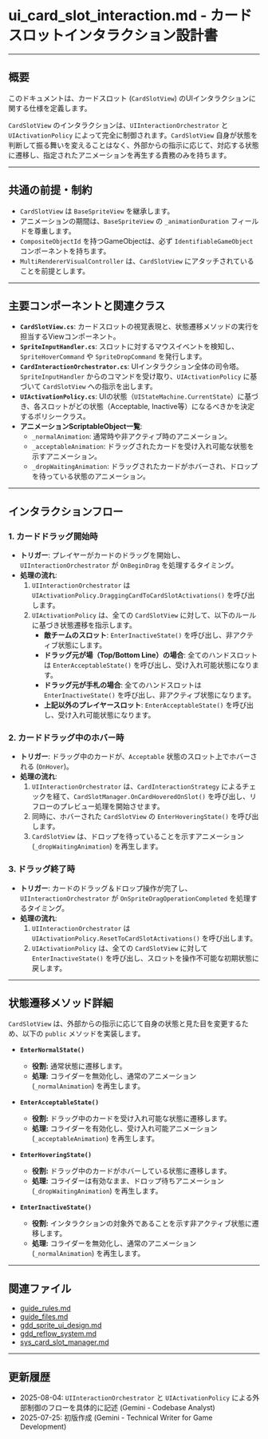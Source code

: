 # ui_card_slot_interaction.md - カードスロットインタラクション設計書

---

## 概要

このドキュメントは、カードスロット (`CardSlotView`) のUIインタラクションに関する仕様を定義します。

`CardSlotView` のインタラクションは、`UIInteractionOrchestrator` と `UIActivationPolicy` によって完全に制御されます。`CardSlotView` 自身が状態を判断して振る舞いを変えることはなく、外部からの指示に応じて、対応する状態に遷移し、指定されたアニメーションを再生する責務のみを持ちます。

---

## 共通の前提・制約

- `CardSlotView` は `BaseSpriteView` を継承します。
- アニメーションの期間は、`BaseSpriteView` の `_animationDuration` フィールドを尊重します。
- `CompositeObjectId` を持つGameObjectは、必ず `IdentifiableGameObject` コンポーネントを持ちます。
- `MultiRendererVisualController` は、`CardSlotView` にアタッチされていることを前提とします。

---

## 主要コンポーネントと関連クラス

- **`CardSlotView.cs`**: カードスロットの視覚表現と、状態遷移メソッドの実行を担当するViewコンポーネント。
- **`SpriteInputHandler.cs`**: スロットに対するマウスイベントを検知し、`SpriteHoverCommand` や `SpriteDropCommand` を発行します。
- **`CardInteractionOrchestrator.cs`**: UIインタラクション全体の司令塔。`SpriteInputHandler` からのコマンドを受け取り、`UIActivationPolicy` に基づいて `CardSlotView` への指示を出します。
- **`UIActivationPolicy.cs`**: UIの状態（`UIStateMachine.CurrentState`）に基づき、各スロットがどの状態（Acceptable, Inactive等）になるべきかを決定するポリシークラス。
- **アニメーションScriptableObject一覧**:
    - `_normalAnimation`: 通常時や非アクティブ時のアニメーション。
    - `_acceptableAnimation`: ドラッグされたカードを受け入れ可能な状態を示すアニメーション。
    - `_dropWaitingAnimation`: ドラッグされたカードがホバーされ、ドロップを待っている状態のアニメーション。

---

## インタラクションフロー

### 1. カードドラッグ開始時

- **トリガー**: プレイヤーがカードのドラッグを開始し、`UIInteractionOrchestrator` が `OnBeginDrag` を処理するタイミング。
- **処理の流れ**:
    1. `UIInteractionOrchestrator` は `UIActivationPolicy.DraggingCardToCardSlotActivations()` を呼び出します。
    2. `UIActivationPolicy` は、全ての `CardSlotView` に対して、以下のルールに基づき状態遷移を指示します。
        - **敵チームのスロット**: `EnterInactiveState()` を呼び出し、非アクティブ状態にします。
        - **ドラッグ元が場（Top/Bottom Line）の場合**: 全てのハンドスロットは `EnterAcceptableState()` を呼び出し、受け入れ可能状態になります。
        - **ドラッグ元が手札の場合**: 全てのハンドスロットは `EnterInactiveState()` を呼び出し、非アクティブ状態になります。
        - **上記以外のプレイヤースロット**: `EnterAcceptableState()` を呼び出し、受け入れ可能状態になります。

### 2. カードドラッグ中のホバー時

- **トリガー**: ドラッグ中のカードが、`Acceptable` 状態のスロット上でホバーされる (`OnHover`)。
- **処理の流れ**:
    1. `UIInteractionOrchestrator` は、`CardInteractionStrategy` によるチェックを経て、`CardSlotManager.OnCardHoveredOnSlot()` を呼び出し、リフローのプレビュー処理を開始させます。
    2. 同時に、ホバーされた `CardSlotView` の `EnterHoveringState()` を呼び出します。
    3. `CardSlotView` は、ドロップを待っていることを示すアニメーション (`_dropWaitingAnimation`) を再生します。

### 3. ドラッグ終了時

- **トリガー**: カードのドラッグ＆ドロップ操作が完了し、`UIInteractionOrchestrator` が `OnSpriteDragOperationCompleted` を処理するタイミング。
- **処理の流れ**:
    1. `UIInteractionOrchestrator` は `UIActivationPolicy.ResetToCardSlotActivations()` を呼び出します。
    2. `UIActivationPolicy` は、全ての `CardSlotView` に対して `EnterInactiveState()` を呼び出し、スロットを操作不可能な初期状態に戻します。

---

## 状態遷移メソッド詳細

`CardSlotView` は、外部からの指示に応じて自身の状態と見た目を変更するため、以下の `public` メソッドを実装します。

- **`EnterNormalState()`**
  - **役割:** 通常状態に遷移します。
  - **処理:** コライダーを無効化し、通常のアニメーション (`_normalAnimation`) を再生します。

- **`EnterAcceptableState()`**
  - **役割:** ドラッグ中のカードを受け入れ可能な状態に遷移します。
  - **処理:** コライダーを有効化し、受け入れ可能アニメーション (`_acceptableAnimation`) を再生します。

- **`EnterHoveringState()`**
  - **役割:** ドラッグ中のカードがホバーしている状態に遷移します。
  - **処理:** コライダーは有効なまま、ドロップ待ちアニメーション (`_dropWaitingAnimation`) を再生します。

- **`EnterInactiveState()`**
  - **役割:** インタラクションの対象外であることを示す非アクティブ状態に遷移します。
  - **処理:** コライダーを無効化し、通常のアニメーション (`_normalAnimation`) を再生します。

---

## 関連ファイル

- [guide_rules.md](../../guide/guide_rules.md)
- [guide_files.md](../../guide/guide_files.md)
- [gdd_sprite_ui_design.md](../gdd/gdd_sprite_ui_design.md)
- [gdd_reflow_system.md](../gdd/gdd_reflow_system.md)
- [sys_card_slot_manager.md](../sys/sys_card_slot_manager.md)

---

## 更新履歴
- 2025-08-04: `UIInteractionOrchestrator` と `UIActivationPolicy` による外部制御のフローを具体的に記述 (Gemini - Codebase Analyst)
- 2025-07-25: 初版作成 (Gemini - Technical Writer for Game Development)